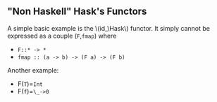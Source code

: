 ## "Non Haskell" Hask's Functors

A simple basic example is the \\(id\_\\Hask\\) functor.
It simply cannot be expressed as a couple (`F`,`fmap`) where

- `F::* -> *`
- `fmap :: (a -> b) -> (F a) -> (F b)`

Another example:

- F(`T`)=`Int`
- F(`f`)=`\_->0`
